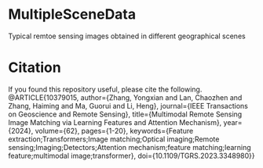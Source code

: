 # MultipleSceneData
 Typical remtoe sensing images obtained in different geographical scenes

# Citation
If you found this repository useful, please cite the following.
@ARTICLE{10379015,
  author={Zhang, Yongxian and Lan, Chaozhen and Zhang, Haiming and Ma, Guorui and Li, Heng},
  journal={IEEE Transactions on Geoscience and Remote Sensing}, 
  title={Multimodal Remote Sensing Image Matching via Learning Features and Attention Mechanism}, 
  year={2024},
  volume={62},
  pages={1-20},
  keywords={Feature extraction;Transformers;Image matching;Optical imaging;Remote sensing;Imaging;Detectors;Attention mechanism;feature matching;learning feature;multimodal image;transformer},
  doi={10.1109/TGRS.2023.3348980}}
